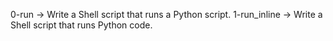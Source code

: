 0-run -> Write a Shell script that runs a Python script.
1-run_inline -> Write a Shell script that runs Python code.
